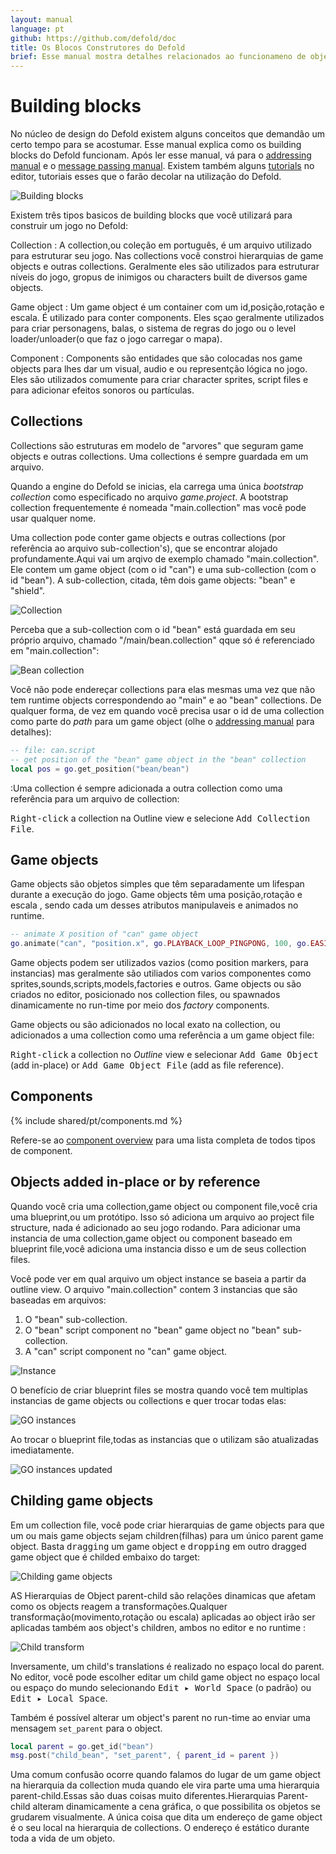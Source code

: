 ```yaml
---
layout: manual
language: pt
github: https://github.com/defold/doc
title: Os Blocos Construtores do Defold
brief: Esse manual mostra detalhes relacionados ao funcionameno de objetos componentes e coleções.
---
```


#  Building blocks

No núcleo de design do Defold existem alguns conceitos que demandão um certo tempo para se acostumar. Esse manual explica como os building blocks do Defold funcionam. Após ler esse manual, vá para o [addressing manual](/pt/manuals/addressing) e o [message passing manual](/pt/manuals/message-passing). Existem também alguns [tutorials](/tutorials/getting-started) no editor, tutoriais esses que o farão decolar na utilização do Defold.

![Building blocks](/manuals/images/building_blocks/building_blocks.png)

Existem três tipos basicos de building blocks que você utilizará para construir um jogo no Defold:

Collection
: A collection,ou coleção em português, é um arquivo utilizado para estruturar seu jogo. Nas collections você constroi hierarquias de game objects e outras collections. Geralmente eles são utilizados para estruturar níveis do jogo, gropus de inimigos ou characters built de diversos game objects.

Game object
: Um game object é um container com um id,posição,rotação e escala. É utilizado para conter components. Eles sçao geralmente utilizados para criar personagens, balas, o sistema de regras do jogo ou o level loader/unloader(o que faz o jogo carregar o mapa).

Component
: Components são entidades que são colocadas nos game objects para lhes dar um visual, audio e ou representção lógica no jogo. Eles são utilizados comumente para criar character sprites, script files e para adicionar efeitos sonoros ou partículas.

## Collections

Collections são estruturas em modelo de "arvores" que seguram game objects e outras collections. Uma collections é sempre guardada em um arquivo.

Quando a engine do Defold se inicias, ela carrega uma única _bootstrap collection_ como especificado no arquivo *game.project*. A bootstrap collection frequentemente é nomeada "main.collection" mas você pode usar qualquer nome.

Uma collection pode conter game objects e outras collections (por referência ao arquivo sub-collection's), que se encontrar alojado profundamente.Aqui vai um arqivo de exemplo chamado "main.collection". Ele contem um game object (com o id "can") e uma sub-collection (com o id "bean"). A sub-collection, citada, têm dois game objects: "bean" e "shield".

![Collection](/manuals/images/building_blocks/collection.png)

Perceba que a sub-collection com o id "bean" está guardada em seu próprio arquivo, chamado "/main/bean.collection" qque só é referenciado em "main.collection":

![Bean collection](/manuals/images/building_blocks/bean_collection.png)

Você não pode endereçar collections para elas mesmas uma vez que não tem runtime objects correspondendo ao "main" e ao "bean" collections. De qualquer forma, de vez em quando você precisa usar o id de uma collection como parte do _path_ para um game object (olhe o [addressing manual](/pt/manuals/addressing) para detalhes):

```lua
-- file: can.script
-- get position of the "bean" game object in the "bean" collection
local pos = go.get_position("bean/bean")
```

:Uma collection é sempre adicionada a outra collection como uma referência para um arquivo de collection:

<kbd>Right-click</kbd> a collection na Outline view e selecione <kbd>Add Collection File</kbd>.

## Game objects

Game objects são objetos simples que têm separadamente um lifespan durante a execução do jogo. Game objects têm uma posição,rotação e escala , sendo cada um desses atributos manipulaveis e animados no runtime.

```lua
-- animate X position of "can" game object
go.animate("can", "position.x", go.PLAYBACK_LOOP_PINGPONG, 100, go.EASING_LINEAR, 1.0)
```

Game objects podem ser utilizados vazios (como position markers, para instancias) mas geralmente são utiliados com varios componentes como sprites,sounds,scripts,models,factories e outros. Game objects ou são criados no editor, posicionado nos collection files, ou spawnados dinamicamente no run-time por meio dos _factory_ components.

Game objects ou são adicionados no local exato na collection, ou adicionados a uma collection como uma referência a um game object file:

<kbd>Right-click</kbd> a collection no *Outline* view e selecionar <kbd>Add Game Object</kbd> (add in-place) or <kbd>Add Game Object File</kbd> (add as file reference).


## Components

{% include shared/pt/components.md %}

Refere-se ao [component overview](/pt/manuals/components/) para uma lista completa de todos tipos de  component.

## Objects added in-place or by reference

Quando você cria uma collection,game object ou component file,você cria uma blueprint,ou um protótipo. Isso só adiciona um arquivo ao project file structure, nada é adicionado ao seu jogo rodando. Para adicionar uma instancia de uma collection,game object ou component baseado em blueprint file,você adiciona uma instancia disso e um de seus collection files.

Você pode ver em qual arquivo um object instance se baseia a partir da outline view. O arquivo "main.collection" contem 3 instancias que são baseadas em arquivos:

1. O "bean" sub-collection.
2. O "bean" script component no "bean" game object no "bean" sub-collection.
3. A "can" script component no "can" game object.

![Instance](/manuals/images/building_blocks/instance.png)

O benefício de criar blueprint files se mostra quando você tem multiplas instancias de game objects ou collections e quer trocar todas elas:

![GO instances](/manuals/images/building_blocks/go_instance.png)

Ao trocar o blueprint file,todas as instancias que o utilizam são atualizadas imediatamente.

![GO instances updated](/manuals/images/building_blocks/go_instance2.png)

## Childing game objects

Em um collection file, você pode criar hierarquias de game objects para que um ou mais game objects sejam children(filhas) para um único parent game object. Basta <kbd>dragging</kbd> um game object e <kbd>dropping</kbd> em outro dragged game object que é childed embaixo do target:

![Childing game objects](/manuals/images/building_blocks/childing.png)

AS Hierarquias de Object parent-child são relações dinamicas que afetam como os objects reagem a transformações.Qualquer transformação(movimento,rotação ou escala) aplicadas ao object irão ser aplicadas também aos object's children, ambos no editor e no runtime :

![Child transform](/manuals/images/building_blocks/child_transform.png)

Inversamente, um child's translations é realizado no espaço local do parent. No editor, você pode escolher editar um child game object no espaço local ou espaço do mundo selecionando <kbd>Edit ▸ World Space</kbd> (o padrão) ou <kbd>Edit ▸ Local Space</kbd>.

Também é possível alterar um object's parent no run-time ao enviar uma mensagem `set_parent` para o object.

```lua
local parent = go.get_id("bean")
msg.post("child_bean", "set_parent", { parent_id = parent })
```

<div class='important' markdown='1'>
Uma comum confusão ocorre quando falamos do lugar de um game object na hierarquia da collection muda quando ele vira parte uma uma hierarquia parent-child.Essas são duas coisas muito diferentes.Hierarquias Parent-child alteram dinamicamente a cena gráfica, o que possibilita os objetos se grudarem visualmente. A única coisa que dita um endereço de game object é o seu local na hierarquia de collections. O endereço é estático durante toda a vida de um objeto.
</div>
